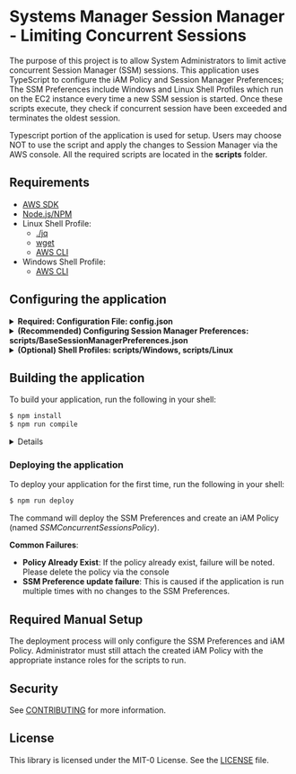 
# Systems Manager Session Manager - Limiting Concurrent Sessions
The purpose of this project is to allow System Administrators to limit active concurrent Session Manager (SSM) sessions. This application uses TypeScript to configure the iAM Policy and Session Manager Preferences; The SSM Preferences include Windows and Linux Shell Profiles which run on the EC2 instance every time a new SSM session is started. Once these scripts execute, they check if concurrent session have been exceeded and terminates the oldest session.

Typescript portion of the application is used for setup. Users may choose NOT to use the script and apply the changes to Session Manager via the AWS console. All the required scripts are located in the **scripts** folder.

## Requirements
* [AWS SDK](https://github.com/aws/aws-sdk-js) 
* [Node.js/NPM](https://www.npmjs.com/get-npm)
* Linux Shell Profile:
	* [./jq](https://stedolan.github.io/jq/)
	* [wget](https://www.gnu.org/software/wget/)
	* [AWS CLI](https://aws.amazon.com/cli/)
* Windows Shell Profile:
	* [AWS CLI](https://aws.amazon.com/cli/)

## Configuring the application

<details><summary><b>Required: Configuration File: config.json</b></summary>

Please configure the AWS region and [Credentials](https://docs.aws.amazon.com/sdk-for-javascript/v2/developer-guide/setting-credentials-node.html) (leave empty if using CLI profile is configured) as required. This configuration will run this application in the specified region.

```json
{
  "region": "us-east-1",
  "credentials": {
    "accessKeyId": "",
    "secretAccessKey": "",
    "sessionToken ": ""
  }
}
```

</details>

<details><summary><b>(Recommended) Configuring Session Manager Preferences: scripts/BaseSessionManagerPreferences.json</b></summary>

This configuration file contains all the configurable preferences for SSM. These settings will replace any previously configured settings in the console. Please configure them as required. 

**Note:** The shell profile section will be replaced by the setup script.
</details>

<details><summary><b>(Optional) Shell Profiles: scripts/Windows, scripts/Linux</b></summary>

These folders contain the Shell Profile script which are executed every time the user starts an SSM session. You may configure the Max Session and Terminate Sessions values as required.

**Max Session**: Total number of sessions are allowed before taking action
**Terminate Session**: If the script should terminate the session or just notify the user.
**Terminate Oldest**: Determins if the terminated session is the oldest or the newest. Note: Terminating the newsest session may result in poor user experiance.

```powershell
###Configuration Options
$MAX_SESSIONS=3  #Number of maximum sessions allowed
$TERMINATE_SESSIONS=$true #This will terminate the sessions starting from the oldest; if set to false, it will list out the sessions IDs, but not terminate them
#possible values $true or $false
$TERMINATE_OLDEST=$true #true/false - if true, script will terminate the oldest session first. if false, the newest session will be terminated.
#Terminating the newest session may result in poor experiance as there will be no message provided to the user.
```

```bash
###Configuration Options
MAX_SESSIONS=3  #Number of maximum sessions allowed
TERMINATE_SESSIONS=true #This will terminate the sessions starting from the oldest; if set to false, it will list out the sessions IDs, but not terminate them
TERMINATE_OLDEST=true #true/false - if true, script will terminate the oldest session first. if false, the newest session will be terminated.
#Terminating the newest session may result in poor experiance as there will be no message provided to the user.
```
</details>


## Building the application

To build your application, run the following in your shell:

```bash
$ npm install
$ npm run compile
```
<details>
By executing the above commands, the system does the following:

1. Downloads all the development libraries.
2. Compiles all the TS code and JSON scripts required for deployment.

All of the compiled artifacts are stored in the **out** folder
</details>


### Deploying the application

To deploy your application for the first time, run the following in your shell:

```bash
$ npm run deploy
```

The command will deploy the SSM Preferences and create an iAM Policy (named *SSMConcurrentSessionsPolicy*).

**Common Failures**:
* **Policy Already Exist**: If the policy already exist, failure will be noted. Please delete the policy via the console
* **SSM Preference update failure**: This is caused if the application is run multiple times with no changes to the SSM Preferences.

## Required Manual Setup
The deployment process will only configure the SSM Preferences and iAM Policy. Administrator must still attach the created iAM Policy with the appropriate instance roles for the scripts to run.

## Security

See [CONTRIBUTING](CONTRIBUTING.md#security-issue-notifications) for more information.

## License

This library is licensed under the MIT-0 License. See the [LICENSE](/LICENSE) file.